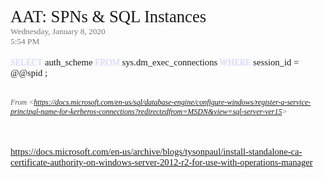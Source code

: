 <P style="margin:0in;font-family:&quot;Calibri Light&quot;;font-size:20.0pt">AAT: SPNs
&amp; SQL Instances</P>

<P style="margin:0in;font-family:Calibri;font-size:10.0pt;color:#767676">Wednesday,
January 8, 2020</P>

<P style="margin:0in;font-family:Calibri;font-size:10.0pt;color:#767676">5:54
PM</P>

<P style="margin:0in">&nbsp;</P>

<P style="margin:0in"><SPAN style="font-family:SFMono-Regular;font-size:10.5pt;color:#D0D0FF;background:#FAFAFA">SELECT</SPAN><SPAN style="font-family:Calibri;font-size:11.0pt"> auth_scheme </SPAN><SPAN style="font-family:SFMono-Regular;font-size:10.5pt;color:#D0D0FF;background:#FAFAFA">FROM</SPAN><SPAN style="font-family:Calibri;font-size:11.0pt"> sys.dm_exec_connections </SPAN><SPAN style="font-family:SFMono-Regular;font-size:10.5pt;color:#D0D0FF;background:
#FAFAFA">WHERE</SPAN><SPAN style="font-family:Calibri;font-size:11.0pt">
session_id = @@spid ; </SPAN></P>

<P style="margin:0in;font-family:Calibri;font-size:11.0pt">&nbsp;</P>

<P><CITE style="margin:0in;font-family:Calibri;font-size:9.0pt;color:#595959">From
&lt;<A 
href="https://docs.microsoft.com/en-us/sql/database-engine/configure-windows/register-a-service-principal-name-for-kerberos-connections?redirectedfrom=MSDN&amp;view=sql-server-ver15">https://docs.microsoft.com/en-us/sql/database-engine/configure-windows/register-a-service-principal-name-for-kerberos-connections?redirectedfrom=MSDN&amp;view=sql-server-ver15</A>&gt;
</CITE></P>

<P style="margin:0in;font-family:Calibri;font-size:11.0pt">&nbsp;</P>

<P style="margin:0in;font-family:Calibri;font-size:11.0pt">&nbsp;</P>

<P style="margin:0in;font-family:Calibri;font-size:11.0pt"><A 
href="https://docs.microsoft.com/en-us/archive/blogs/tysonpaul/install-standalone-ca-certificate-authority-on-windows-server-2012-r2-for-use-with-operations-manager">https://docs.microsoft.com/en-us/archive/blogs/tysonpaul/install-standalone-ca-certificate-authority-on-windows-server-2012-r2-for-use-with-operations-manager</A></P>

<P style="margin:0in;font-family:Calibri;font-size:11.0pt">&nbsp;</P>